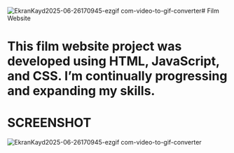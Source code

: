 ![EkranKayd2025-06-26170945-ezgif com-video-to-gif-converter](https://github.com/user-attachments/assets/7a2221b7-33fe-4244-9f32-c273fe0cfd64)# Film Website
# This film website project was developed using HTML, JavaScript, and CSS. I’m continually progressing and expanding my skills.


# SCREENSHOT
![EkranKayd2025-06-26170945-ezgif com-video-to-gif-converter](https://github.com/user-attachments/assets/7a2221b7-33fe-4244-9f32-c273fe0cfd64)

